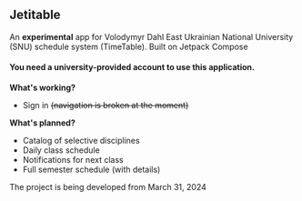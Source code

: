 ## Jetitable
An __experimental__ app for Volodymyr Dahl East Ukrainian National University (SNU) schedule system (TimeTable). Built on Jetpack Compose

#### You need a university-provided account to use this application.

__What's working?__ 
- Sign in ~~(navigation is broken at the moment)~~

__What's planned?__
- Catalog of selective disciplines
- Daily class schedule
- Notifications for next class
- Full semester schedule (with details)

The project is being developed from March 31, 2024
